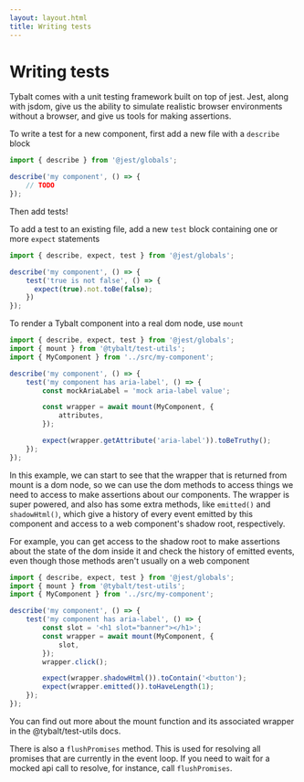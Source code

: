 ```yaml
---
layout: layout.html
title: Writing tests
---
```


# Writing tests

Tybalt comes with a unit testing framework built on top of jest. Jest, along with jsdom, give us the ability to simulate realistic browser environments without a browser, and give us tools for making assertions.

To write a test for a new component, first add a new file with a `describe` block

```js
import { describe } from '@jest/globals';

describe('my component', () => {
    // TODO
});
```

Then add tests!

To add a test to an existing file, add a new `test` block containing one or more `expect` statements

```js
import { describe, expect, test } from '@jest/globals';

describe('my component', () => {
    test('true is not false', () => {
      expect(true).not.toBe(false);
    })
});
```

To render a Tybalt component into a real dom node, use `mount`

```js
import { describe, expect, test } from '@jest/globals';
import { mount } from '@tybalt/test-utils';
import { MyComponent } from '../src/my-component';

describe('my component', () => {
    test('my component has aria-label', () => {
        const mockAriaLabel = 'mock aria-label value';

        const wrapper = await mount(MyComponent, {
            attributes,
        });

        expect(wrapper.getAttribute('aria-label')).toBeTruthy();
    });
});
```

In this example, we can start to see that the wrapper that is returned from mount is a dom node, so we can use the dom methods to access things we need to access to make assertions about our components. The wrapper is super powered, and also has some extra methods, like `emitted()` and `shadowHtml()`, which give a history of every event emitted by this component and access to a web component's shadow root, respectively. 

For example, you can get access to the shadow root to make assertions about the state of the dom inside it and check the history of emitted events, even though those methods aren't usually on a web component

```js
import { describe, expect, test } from '@jest/globals';
import { mount } from '@tybalt/test-utils';
import { MyComponent } from '../src/my-component';

describe('my component', () => {
    test('my component has aria-label', () => {
        const slot = '<h1 slot="banner"></h1>';
        const wrapper = await mount(MyComponent, {
            slot,
        });
        wrapper.click();

        expect(wrapper.shadowHtml()).toContain('<button');
        expect(wrapper.emitted()).toHaveLength(1);
    });
});
```

You can find out more about the mount function and its associated wrapper in the @tybalt/test-utils docs.

There is also a `flushPromises` method. This is used for resolving all promises that are currently in the event loop. If you need to wait for a mocked api call to resolve, for instance, call `flushPromises`.
